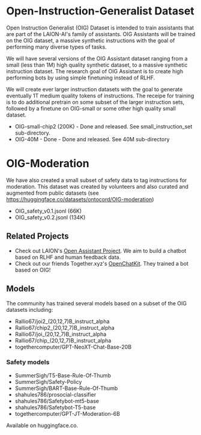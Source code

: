 # Open-Instruction-Generalist Dataset

Open Instruction Generalist (OIG) Dataset is intended to train assistants that are part of the LAION-AI's family of assistants.  OIG Assistants will be trained on the OIG dataset, a massive synthetic instructions with the goal of performing many diverse types of tasks. 

We will have several versions of the OIG Assistant dataset ranging from a small (less than 1M) high quality synthetic dataset, to a massive synthetic instruction dataset. The research goal of OIG Assistant is to create high performing bots by using simple finetuning instead of RLHF.

We will create ever larger instruction datasets with the goal to generate eventually 1T medium quality tokens of instructions. The receipe for training is to do additional pretrain on some subset of the larger instruction sets, followed by a finetune on OIG-small or some other high quality small dataset.

* OIG-small-chip2 (200K) - Done and released. See  small_instruction_set sub-directory.
* OIG-40M - Done - Done and released. See 40M sub-directory

# OIG-Moderation

We have also created a small subset of safety data to tag instructions for moderation. This dataset was created by volunteers and also curated and augmented from public datasets (see https://huggingface.co/datasets/ontocord/OIG-moderation)

* OIG_safety_v0.1.jsonl (66K)
* OIG_safety_v0.2.jsonl (134K)

## Related Projects
* Check out LAION's [Open Assistant Project](https://github.com/LAION-AI/Open-Assistant). We aim to build a chatbot based on RLHF and human feedback data.
* Check out our friends Together.xyz's [OpenChatKit](https://github.com/togethercomputer/OpenChatKit). They trained a bot based on OIG!

## Models
The community has trained several models based on a subset of the OIG datasets including:

- Rallio67/joi2_(20,12,7)B_instruct_alpha
- Rallio67/chip2_(20,12,7)B_instruct_alpha
- Rallio67/joi_(20,12,7)B_instruct_alpha
- Rallio67/chip_(20,12,7)B_instruct_alpha
- togethercomputer/GPT-NeoXT-Chat-Base-20B

### Safety models

- SummerSigh/T5-Base-Rule-Of-Thumb
- SummerSigh/Safety-Policy
- SummerSigh/BART-Base-Rule-Of-Thumb
- shahules786/prosocial-classifier
- shahules786/Safetybot-mt5-base
- shahules786/Safetybot-T5-base
- togethercomputer/GPT-JT-Moderation-6B

Available on huggingface.co. 
